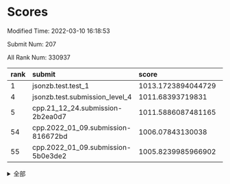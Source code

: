 # Scores

Modified Time: 2022-03-10 16:18:53

Submit Num: 207

All Rank Num: 330937

| rank |               submit               |       score        |       sigma        | pk_num |
| :--- | :--------------------------------- | :----------------- | :----------------- | :----- |
| 1    | jsonzb.test.test_1                 | 1013.1723894044729 | 0.7930739372772895 | 6393   |
| 4    | jsonzb.test.submission_level_4     | 1011.68393719831   | 0.787154604385862  | 6395   |
| 5    | cpp.21_12_24.submission-2b2ea0d7   | 1011.5886087481165 | 0.780478707685218  | 6393   |
| 54   | cpp.2022_01_09.submission-816672bd | 1006.07843130038   | 0.7137109097346446 | 6398   |
| 55   | cpp.2022_01_09.submission-5b0e3de2 | 1005.8239985966902 | 0.7134388345134444 | 6391   |


<details>
<summary>全部</summary>

| rank |                 submit                 |       score        |       sigma        | pk_num |
| :--- | :------------------------------------- | :----------------- | :----------------- | :----- |
| 1    | jsonzb.test.test_1                     | 1013.1723894044729 | 0.7930739372772895 | 6393   |
| 2    | gobigger.level_3.submission_level_3_46 | 1011.7477317683528 | 0.7699276724061788 | 6397   |
| 3    | gobigger.level_3.submission_level_3_25 | 1011.7013401256946 | 0.781409388174796  | 6396   |
| 4    | jsonzb.test.submission_level_4         | 1011.68393719831   | 0.787154604385862  | 6395   |
| 5    | cpp.21_12_24.submission-2b2ea0d7       | 1011.5886087481165 | 0.780478707685218  | 6393   |
| 6    | gobigger.level_3.submission_level_3_8  | 1011.0603135200562 | 0.7549099811226823 | 6401   |
| 7    | gobigger.level_3.submission_level_3_49 | 1011.0481839157013 | 0.7554573587963551 | 6391   |
| 8    | gobigger.level_3.submission_level_3_38 | 1010.9086979763426 | 0.7612508164752793 | 6398   |
| 9    | gobigger.level_3.submission_level_3_1  | 1010.8353214308662 | 0.7702446917880609 | 6385   |
| 10   | gobigger.level_3.submission_level_3_17 | 1010.7322948371545 | 0.7551095382498779 | 6395   |
| 11   | gobigger.level_3.submission_level_3_48 | 1010.6931442773263 | 0.7613963908881898 | 6392   |
| 12   | gobigger.level_3.submission_level_3_21 | 1010.6634606207563 | 0.7862914800220574 | 6394   |
| 13   | gobigger.level_3.submission_level_3_45 | 1010.6621375758941 | 0.782090828588375  | 6397   |
| 14   | gobigger.level_3.submission_level_3_14 | 1010.6174605969666 | 0.7567131902226024 | 6387   |
| 15   | gobigger.level_3.submission_level_3_41 | 1010.5320557370152 | 0.7599848646129513 | 6394   |
| 16   | gobigger.level_3.submission_level_3_2  | 1010.4623866344353 | 0.7501336893851414 | 6393   |
| 17   | gobigger.level_3.submission_level_3_23 | 1010.4407548609345 | 0.7525323723271796 | 6396   |
| 18   | gobigger.level_3.submission_level_3_43 | 1010.3625947675769 | 0.7578997921189267 | 6399   |
| 19   | gobigger.level_3.submission_level_3_16 | 1010.3089222955451 | 0.7364269127406163 | 6391   |
| 20   | gobigger.level_3.submission_level_3_28 | 1010.2604834545413 | 0.7520470199198268 | 6395   |
| 21   | gobigger.level_3.submission_level_3_5  | 1010.2370944955227 | 0.7736277321270412 | 6399   |
| 22   | gobigger.level_3.submission_level_3_6  | 1010.1745781690511 | 0.7508309540290271 | 6396   |
| 23   | gobigger.level_3.submission_level_3_31 | 1010.128126293052  | 0.7621686226342329 | 6394   |
| 24   | gobigger.level_3.submission_level_3_9  | 1010.1037320160485 | 0.7365134717050393 | 6396   |
| 25   | gobigger.level_3.submission_level_3_18 | 1010.0837927652589 | 0.7601906107497219 | 6396   |
| 26   | gobigger.level_3.submission_level_3_44 | 1010.0303862961275 | 0.761026346366539  | 6390   |
| 27   | gobigger.level_3.submission_level_3_0  | 1009.9739824720851 | 0.7700174735812995 | 6397   |
| 28   | gobigger.level_3.submission_level_3_4  | 1009.8805924183735 | 0.7531542884419442 | 6401   |
| 29   | gobigger.level_3.submission_level_3_30 | 1009.8224489977865 | 0.7514728966850406 | 6393   |
| 30   | gobigger.level_3.submission_level_3_26 | 1009.8100707438459 | 0.7549858346453803 | 6393   |
| 31   | gobigger.level_3.submission_level_3_39 | 1009.7761441338668 | 0.7260475167083025 | 6399   |
| 32   | gobigger.level_3.submission_level_3_29 | 1009.7294152670469 | 0.7470388986612145 | 6391   |
| 33   | gobigger.level_3.submission_level_3_42 | 1009.7290977582378 | 0.750005817420936  | 6397   |
| 34   | gobigger.level_3.submission_level_3_12 | 1009.705779357546  | 0.7611489715964218 | 6397   |
| 35   | gobigger.level_3.submission_level_3_22 | 1009.7049859740935 | 0.7489986465912942 | 6390   |
| 36   | gobigger.level_3.submission_level_3_15 | 1009.6510721164881 | 0.7644129511418639 | 6393   |
| 37   | gobigger.level_3.submission_level_3_11 | 1009.644694029869  | 0.753065842980828  | 6398   |
| 38   | gobigger.level_3.submission_level_3_10 | 1009.6189825189932 | 0.7402134740258385 | 6393   |
| 39   | gobigger.level_3.submission_level_3_13 | 1009.5941691522983 | 0.7535300805669414 | 6395   |
| 40   | gobigger.level_3.submission_level_3_37 | 1009.5674820435984 | 0.7668621398445257 | 6399   |
| 41   | gobigger.level_3.submission_level_3_32 | 1009.4358095023441 | 0.7545851786620561 | 6394   |
| 42   | gobigger.level_3.submission_level_3_36 | 1009.3612668658997 | 0.760936148812992  | 6396   |
| 43   | gobigger.level_3.submission_level_3_40 | 1009.3482522587489 | 0.7778300234552376 | 6391   |
| 44   | gobigger.level_3.submission_level_3_19 | 1009.307166918888  | 0.7620597506714902 | 6391   |
| 45   | gobigger.level_3.submission_level_3_35 | 1009.2105795418581 | 0.7465100897993102 | 6394   |
| 46   | gobigger.level_3.submission_level_3_20 | 1009.1214746612108 | 0.7538143787419728 | 6396   |
| 47   | gobigger.level_3.submission_level_3_34 | 1009.1100683697737 | 0.7388932986795057 | 6395   |
| 48   | gobigger.level_3.submission_level_3_27 | 1009.0377016479755 | 0.754093862624782  | 6400   |
| 49   | gobigger.level_3.submission_level_3_7  | 1008.994068224311  | 0.7551546874537695 | 6395   |
| 50   | gobigger.level_3.submission_level_3_24 | 1008.8975879263116 | 0.7318982548300139 | 6396   |
| 51   | gobigger.level_3.submission_level_3_47 | 1008.7033854353064 | 0.7491947803536616 | 6396   |
| 52   | gobigger.level_3.submission_level_3_33 | 1008.5463359583678 | 0.7467053634388562 | 6394   |
| 53   | gobigger.level_3.submission_level_3_3  | 1008.0024942307515 | 0.7620824261099455 | 6398   |
| 54   | cpp.2022_01_09.submission-816672bd     | 1006.07843130038   | 0.7137109097346446 | 6398   |
| 55   | cpp.2022_01_09.submission-5b0e3de2     | 1005.8239985966902 | 0.7134388345134444 | 6391   |
| 56   | gobigger.level_1.submission_level_1_26 | 1005.5813781265604 | 0.7254744788855693 | 6395   |
| 57   | gobigger.level_1.submission_level_1_39 | 1005.1338027687578 | 0.7254529360467764 | 6394   |
| 58   | gobigger.level_1.submission_level_1_49 | 1005.0922027697835 | 0.7098218202517033 | 6396   |
| 59   | gobigger.level_1.submission_level_1_37 | 1004.9030607813589 | 0.7382778186840634 | 6392   |
| 60   | gobigger.level_1.submission_level_1_6  | 1004.7651929620916 | 0.7187746041667619 | 6396   |
| 61   | gobigger.level_1.submission_level_1_19 | 1004.3408556935275 | 0.7270754237884866 | 6397   |
| 62   | gobigger.level_1.submission_level_1_29 | 1004.2571506670587 | 0.716994224783648  | 6394   |
| 63   | gobigger.level_1.submission_level_1_12 | 1004.2510253775449 | 0.7123331259684574 | 6399   |
| 64   | gobigger.level_1.submission_level_1_2  | 1004.2356189376395 | 0.7329936609806671 | 6398   |
| 65   | gobigger.level_1.submission_level_1_35 | 1004.1785299318417 | 0.7081743217642019 | 6393   |
| 66   | gobigger.level_1.submission_level_1_4  | 1004.1681824144434 | 0.711831726515731  | 6400   |
| 67   | gobigger.level_1.submission_level_1_9  | 1004.0824425224552 | 0.714386657505892  | 6399   |
| 68   | gobigger.level_1.submission_level_1_14 | 1004.065472458298  | 0.7256208902916957 | 6394   |
| 69   | gobigger.level_1.submission_level_1_16 | 1004.0148503378236 | 0.7117958149828961 | 6391   |
| 70   | gobigger.level_1.submission_level_1_17 | 1003.9971109826181 | 0.7054487585123408 | 6393   |
| 71   | gobigger.level_1.submission_level_1_18 | 1003.9880490376592 | 0.7133867416548909 | 6395   |
| 72   | gobigger.level_1.submission_level_1_15 | 1003.8532797520737 | 0.7107239628531788 | 6396   |
| 73   | gobigger.level_1.submission_level_1_25 | 1003.7715937633408 | 0.7197204002373249 | 6395   |
| 74   | gobigger.level_1.submission_level_1_28 | 1003.7164786229541 | 0.7060382885162854 | 6395   |
| 75   | gobigger.level_1.submission_level_1_30 | 1003.6792702631067 | 0.7202295038720229 | 6395   |
| 76   | gobigger.level_1.submission_level_1_44 | 1003.6422407671553 | 0.7202725341353718 | 6393   |
| 77   | gobigger.level_1.submission_level_1_5  | 1003.6404073839561 | 0.7140048873410204 | 6400   |
| 78   | gobigger.level_1.submission_level_1_21 | 1003.5416867412027 | 0.7141806334815505 | 6395   |
| 79   | gobigger.level_1.submission_level_1_8  | 1003.4788702614787 | 0.7161563518955938 | 6394   |
| 80   | gobigger.level_1.submission_level_1_33 | 1003.4585703768761 | 0.7107176161759717 | 6393   |
| 81   | gobigger.level_1.submission_level_1_20 | 1003.4577996276965 | 0.7082249834507132 | 6392   |
| 82   | gobigger.level_1.submission_level_1_13 | 1003.4348970718191 | 0.714122464945706  | 6393   |
| 83   | gobigger.level_1.submission_level_1_11 | 1003.3628248029867 | 0.7107451351075462 | 6397   |
| 84   | gobigger.level_1.submission_level_1_43 | 1003.3540044023283 | 0.702071794734274  | 6395   |
| 85   | gobigger.level_1.submission_level_1_45 | 1003.2876471344655 | 0.7111378615227848 | 6395   |
| 86   | gobigger.level_1.submission_level_1_48 | 1003.2851769504034 | 0.7138354897737257 | 6398   |
| 87   | gobigger.level_1.submission_level_1_41 | 1003.2000288733361 | 0.7122800792670503 | 6394   |
| 88   | gobigger.level_1.submission_level_1_32 | 1003.1718187040299 | 0.7227785057741206 | 6392   |
| 89   | gobigger.level_1.submission_level_1_31 | 1003.147629958497  | 0.7237010904520408 | 6395   |
| 90   | gobigger.level_1.submission_level_1_46 | 1003.0726136329785 | 0.7314562221856455 | 6393   |
| 91   | gobigger.level_1.submission_level_1_3  | 1003.0493942875173 | 0.7208438197777929 | 6397   |
| 92   | gobigger.level_1.submission_level_1_36 | 1003.0479473253304 | 0.7141483587401384 | 6394   |
| 93   | gobigger.level_1.submission_level_1_42 | 1003.0124805910549 | 0.719113254184003  | 6401   |
| 94   | gobigger.level_1.submission_level_1_27 | 1002.8944980559713 | 0.7298484821534504 | 6393   |
| 95   | gobigger.level_1.submission_level_1_7  | 1002.78390008024   | 0.7043981760866085 | 6395   |
| 96   | gobigger.level_1.submission_level_1_1  | 1002.7640411075644 | 0.7141901456161954 | 6391   |
| 97   | gobigger.level_1.submission_level_1_47 | 1002.6619952797488 | 0.7148026370746318 | 6394   |
| 98   | gobigger.level_1.submission_level_1_34 | 1002.589580198083  | 0.7168782216292109 | 6394   |
| 99   | gobigger.level_1.submission_level_1_10 | 1002.4559140919097 | 0.7161821445985038 | 6394   |
| 100  | gobigger.level_1.submission_level_1_22 | 1002.4172544709164 | 0.7183448147261353 | 6394   |
| 101  | gobigger.level_1.submission_level_1_38 | 1002.4158926098801 | 0.7137241233033987 | 6394   |
| 102  | gobigger.level_1.submission_level_1_23 | 1002.2602412478224 | 0.7135619227209292 | 6397   |
| 103  | gobigger.level_1.submission_level_1_40 | 1002.1345879563845 | 0.7061927978106451 | 6398   |
| 104  | gobigger.level_1.submission_level_1_0  | 1002.0236445712287 | 0.7092079132752801 | 6400   |
| 105  | gobigger.level_1.submission_level_1_24 | 1001.7750676965668 | 0.7130737804148123 | 6394   |
| 106  | gobigger.random.submission_random_32   | 997.0950883195881  | 0.7163804435676995 | 6388   |
| 107  | gobigger.random.submission_random_5    | 996.9911825966225  | 0.7111842235474657 | 6393   |
| 108  | gobigger.random.submission_random_22   | 996.9426710089031  | 0.709331792154469  | 6396   |
| 109  | gobigger.random.submission_random_43   | 996.9351007077961  | 0.7062935871734861 | 6393   |
| 110  | gobigger.random.submission_random_15   | 996.8296463618937  | 0.7111695405394363 | 6394   |
| 111  | gobigger.random.submission_random_0    | 996.75968700858    | 0.7007902527862458 | 6397   |
| 112  | gobigger.random.submission_random_11   | 996.7459753685557  | 0.714507309457452  | 6393   |
| 113  | gobigger.random.submission_random_13   | 996.6902934684015  | 0.708389842073793  | 6392   |
| 114  | gobigger.random.submission_random_31   | 996.618003478208   | 0.7015953301218204 | 6399   |
| 115  | gobigger.random.submission_random_33   | 996.585485487082   | 0.7070567388533993 | 6392   |
| 116  | gobigger.random.submission_random_49   | 996.4574989550588  | 0.7100860782681144 | 6394   |
| 117  | gobigger.random.submission_random_12   | 996.4483003932125  | 0.7132043545533261 | 6399   |
| 118  | gobigger.random.submission_random_7    | 996.4066258674404  | 0.7114667994091827 | 6393   |
| 119  | gobigger.random.submission_random_46   | 996.4047311835483  | 0.7225176225742833 | 6396   |
| 120  | gobigger.random.submission_random_26   | 996.310228540717   | 0.706349268505973  | 6391   |
| 121  | gobigger.random.submission_random_30   | 996.2952257079834  | 0.7317332393847003 | 6396   |
| 122  | gobigger.random.submission_random_38   | 996.2799833411858  | 0.723036903548669  | 6397   |
| 123  | gobigger.random.submission_random_48   | 996.2689784447577  | 0.7182746164788275 | 6396   |
| 124  | gobigger.random.submission_random_2    | 996.2645476870372  | 0.7028035492040033 | 6401   |
| 125  | gobigger.random.submission_random_27   | 996.2382440807991  | 0.7136907467236231 | 6393   |
| 126  | gobigger.random.submission_random_17   | 996.2275840818476  | 0.7180145103534438 | 6395   |
| 127  | gobigger.random.submission_random_45   | 996.2041660181989  | 0.7002017692715755 | 6394   |
| 128  | gobigger.random.submission_random_44   | 995.9485065533261  | 0.7328170770949682 | 6395   |
| 129  | gobigger.random.submission_random_20   | 995.9351223034496  | 0.7182805298601895 | 6392   |
| 130  | gobigger.random.submission_random_25   | 995.9081212074651  | 0.7052702626606122 | 6395   |
| 131  | gobigger.random.submission_random_24   | 995.8851571782901  | 0.7154119786195642 | 6398   |
| 132  | gobigger.random.submission_random_4    | 995.8836127073176  | 0.7060113559056739 | 6390   |
| 133  | gobigger.random.submission_random_19   | 995.869687982491   | 0.7067070411218088 | 6394   |
| 134  | gobigger.random.submission_random_47   | 995.8695979032886  | 0.6951826812783595 | 6394   |
| 135  | gobigger.random.submission_random_9    | 995.8325069521588  | 0.7121387273547367 | 6396   |
| 136  | gobigger.random.submission_random_36   | 995.8183844007165  | 0.7184290697298912 | 6398   |
| 137  | gobigger.random.submission_random_6    | 995.8165495273462  | 0.7058149236475837 | 6394   |
| 138  | gobigger.random.submission_random_37   | 995.772304954969   | 0.7051167509546158 | 6397   |
| 139  | gobigger.random.submission_random_3    | 995.7352537732056  | 0.7178205900164365 | 6396   |
| 140  | gobigger.random.submission_random_16   | 995.7123543696828  | 0.7130172318950913 | 6397   |
| 141  | gobigger.random.submission_random_1    | 995.5895788498236  | 0.71337573590177   | 6392   |
| 142  | gobigger.random.submission_random_42   | 995.4723466563561  | 0.708262083957002  | 6400   |
| 143  | gobigger.random.submission_random_41   | 995.4485983205955  | 0.7040809275231892 | 6396   |
| 144  | gobigger.random.submission_random_18   | 995.4435859378332  | 0.7106796902773552 | 6399   |
| 145  | gobigger.random.submission_random_21   | 995.432872424787   | 0.7106423790272288 | 6397   |
| 146  | gobigger.random.submission_random_14   | 995.3636695395633  | 0.7165125959199412 | 6390   |
| 147  | gobigger.random.submission_random_40   | 995.3461730756906  | 0.7193216632545036 | 6395   |
| 148  | gobigger.random.submission_random_23   | 995.2614019458839  | 0.7129231069774391 | 6396   |
| 149  | gobigger.random.submission_random_39   | 995.2095049668566  | 0.7052679395987849 | 6392   |
| 150  | gobigger.random.submission_random_8    | 995.181789730505   | 0.7113467535086752 | 6393   |
| 151  | gobigger.random.submission_random_35   | 994.9712911290997  | 0.7268635281910608 | 6400   |
| 152  | gobigger.random.submission_random_29   | 994.9569300603268  | 0.7085175253319875 | 6395   |
| 153  | gobigger.random.submission_random_34   | 994.5794620317652  | 0.722545912766311  | 6398   |
| 154  | gobigger.random.submission_random_10   | 994.1723964655591  | 0.714414902442355  | 6398   |
| 155  | gobigger.level_2.submission_level_2_20 | 993.7647596983408  | 0.7578387319059515 | 6393   |
| 156  | gobigger.level_2.submission_level_2_5  | 993.5068754607449  | 0.7526874645203367 | 6395   |
| 157  | gobigger.level_2.submission_level_2_41 | 993.4223363121351  | 0.7267314372196557 | 6391   |
| 158  | gobigger.level_2.submission_level_2_7  | 993.3238481143467  | 0.7276832189500496 | 6393   |
| 159  | gobigger.level_2.submission_level_2_2  | 993.2214653437935  | 0.7422654461030775 | 6397   |
| 160  | gobigger.level_2.submission_level_2_22 | 993.2169876624524  | 0.743905353877225  | 6398   |
| 161  | gobigger.level_2.submission_level_2_32 | 993.1928864814641  | 0.7391327710541806 | 6398   |
| 162  | gobigger.level_2.submission_level_2_8  | 993.0991845797737  | 0.7276905073268578 | 6396   |
| 163  | gobigger.random.submission_random_28   | 993.0922053006414  | 0.7278425794032757 | 6399   |
| 164  | gobigger.level_2.submission_level_2_11 | 992.9884621662978  | 0.7450661721356376 | 6390   |
| 165  | gobigger.level_2.submission_level_2_18 | 992.83846416086    | 0.7476421703794088 | 6395   |
| 166  | gobigger.level_2.submission_level_2_48 | 992.8041612175709  | 0.7536540370096594 | 6395   |
| 167  | gobigger.level_2.submission_level_2_27 | 992.8009366178762  | 0.7289281246689872 | 6391   |
| 168  | gobigger.level_2.submission_level_2_16 | 992.737433243221   | 0.7291401882573101 | 6389   |
| 169  | gobigger.level_2.submission_level_2_30 | 992.6741189366198  | 0.759276701014599  | 6396   |
| 170  | gobigger.level_2.submission_level_2_49 | 992.6053997526092  | 0.7342326554334825 | 6395   |
| 171  | gobigger.level_2.submission_level_2_12 | 992.438803952437   | 0.7355788326501711 | 6392   |
| 172  | gobigger.level_2.submission_level_2_9  | 992.3427293766916  | 0.7338076141687487 | 6399   |
| 173  | gobigger.level_2.submission_level_2_3  | 992.2603720916777  | 0.7391237499864903 | 6396   |
| 174  | gobigger.level_2.submission_level_2_33 | 992.2360828611437  | 0.7446605028226247 | 6395   |
| 175  | gobigger.level_2.submission_level_2_4  | 992.197760908776   | 0.7317658182188017 | 6390   |
| 176  | gobigger.level_2.submission_level_2_19 | 992.1724653523089  | 0.7473275080345146 | 6390   |
| 177  | gobigger.level_2.submission_level_2_44 | 992.0495969271461  | 0.742598144649127  | 6392   |
| 178  | gobigger.level_2.submission_level_2_10 | 992.0316815560572  | 0.731879222922341  | 6396   |
| 179  | gobigger.level_2.submission_level_2_39 | 991.9898124497746  | 0.7442298999541421 | 6399   |
| 180  | gobigger.level_2.submission_level_2_23 | 991.959666045966   | 0.7306053819449565 | 6397   |
| 181  | gobigger.level_2.submission_level_2_1  | 991.8321351191411  | 0.740999598321543  | 6397   |
| 182  | gobigger.level_2.submission_level_2_34 | 991.8258810228671  | 0.7304794870438713 | 6389   |
| 183  | gobigger.level_2.submission_level_2_24 | 991.8158864028804  | 0.7380619900916258 | 6398   |
| 184  | gobigger.level_2.submission_level_2_37 | 991.7834426966512  | 0.7615051019582305 | 6395   |
| 185  | gobigger.level_2.submission_level_2_40 | 991.7532487416116  | 0.7447249061914035 | 6395   |
| 186  | gobigger.level_2.submission_level_2_25 | 991.7029816407793  | 0.7408742362872338 | 6394   |
| 187  | gobigger.level_2.submission_level_2_6  | 991.6879675117652  | 0.7403530075109208 | 6393   |
| 188  | gobigger.level_2.submission_level_2_15 | 991.5610201288891  | 0.7597701523155556 | 6393   |
| 189  | gobigger.level_2.submission_level_2_45 | 991.5452634426192  | 0.7693403149819735 | 6397   |
| 190  | gobigger.level_2.submission_level_2_36 | 991.4938825747332  | 0.7648437285727919 | 6396   |
| 191  | gobigger.level_2.submission_level_2_43 | 991.4199595444072  | 0.751880284138132  | 6392   |
| 192  | gobigger.level_2.submission_level_2_38 | 991.3604923398475  | 0.7589696870070392 | 6400   |
| 193  | gobigger.level_2.submission_level_2_46 | 991.2449022485921  | 0.7508085396294985 | 6391   |
| 194  | gobigger.level_2.submission_level_2_14 | 991.228430178811   | 0.74200165694514   | 6392   |
| 195  | gobigger.level_2.submission_level_2_47 | 991.2143785783021  | 0.7433327909421261 | 6399   |
| 196  | gobigger.level_2.submission_level_2_21 | 991.2076356888797  | 0.7596320789410194 | 6398   |
| 197  | gobigger.level_2.submission_level_2_42 | 991.1495061333475  | 0.7743469548342562 | 6399   |
| 198  | gobigger.level_2.submission_level_2_28 | 991.0726202738108  | 0.7690386572179193 | 6394   |
| 199  | gobigger.level_2.submission_level_2_17 | 990.9942380951876  | 0.7704845017863866 | 6394   |
| 200  | gobigger.level_2.submission_level_2_29 | 990.9478528691418  | 0.7702992937373861 | 6400   |
| 201  | gobigger.level_2.submission_level_2_0  | 990.9398347719655  | 0.7714428175735211 | 6391   |
| 202  | gobigger.level_2.submission_level_2_31 | 990.8158503352767  | 0.7524218255302123 | 6397   |
| 203  | gobigger.level_2.submission_level_2_26 | 990.5122462861314  | 0.780489631505497  | 6394   |
| 204  | gobigger.level_2.submission_level_2_35 | 990.4486838534625  | 0.7476806436749828 | 6394   |
| 205  | gobigger.level_2.submission_level_2_13 | 989.8483100175047  | 0.7707129427112978 | 6390   |
| 206  | gobigger.none.submission_none_0        | 977.7726548952578  | 1.260581291050234  | 6395   |
| 207  | gobigger.none.submission_none_1        | 976.4977042651708  | 1.3216114455644228 | 6398   |

</details>